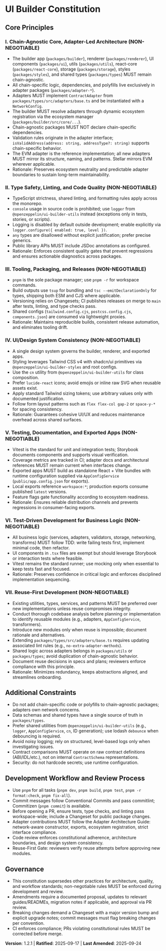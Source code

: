 <!--
Sync Impact Report
Version: 1.2.0 → 1.2.1
Modified Principles: none
Added sections: none
Removed sections: none
Templates:
- ✅ .specify/templates/plan-template.md
- ✅ .specify/templates/spec-template.md
- ✅ .specify/templates/tasks-template.md
- ✅ .specify/templates/agent-file-template.md
Follow-up TODOs: none
-->

# UI Builder Constitution

## Core Principles

### I. Chain-Agnostic Core, Adapter-Led Architecture (NON-NEGOTIABLE)

- The builder app (`packages/builder`), renderer (`packages/renderer`), UI components (`packages/ui`), utils (`packages/utils`), react-core (`packages/react-core`), storage (`packages/storage`), styles (`packages/styles`), and shared types (`packages/types`) MUST remain chain-agnostic.
- All chain-specific logic, dependencies, and polyfills live exclusively in adapter packages (`packages/adapter-*`).
- Adapters MUST implement `ContractAdapter` from `packages/types/src/adapters/base.ts` and be instantiated with a `NetworkConfig`.
- The builder MUST resolve adapters through dynamic ecosystem registration via the ecosystem manager (`packages/builder/src/core/...`).
- Chain-agnostic packages MUST NOT declare chain-specific dependencies.
- Validation rules originate in the adapter interface; `isValidAddress(address: string, addressType?: string)` supports chain-specific behavior.
- The EVM adapter is the reference implementation; all new adapters MUST mirror its structure, naming, and patterns. Stellar mirrors EVM wherever applicable.
- Rationale: Preserves ecosystem neutrality and predictable adapter boundaries to sustain long-term maintainability.

### II. Type Safety, Linting, and Code Quality (NON-NEGOTIABLE)

- TypeScript strictness, shared linting, and formatting rules apply across the monorepo.
- `console` usage in source code is prohibited; use `logger` from `@openzeppelin/ui-builder-utils` instead (exceptions only in tests, stories, or scripts).
- Logging is disabled by default outside development; enable explicitly via `logger.configure({ enabled: true, level })`.
- `any` types are disallowed without explicit justification; prefer precise generics.
- Public library APIs MUST include JSDoc annotations as configured.
- Rationale: Enforces consistent quality gates that prevent regressions and ensures actionable diagnostics across packages.

### III. Tooling, Packaging, and Releases (NON-NEGOTIABLE)

- `pnpm` is the sole package manager; use `pnpm -r` for workspace commands.
- Build outputs use `tsup` for bundling and `tsc --emitDeclarationOnly` for types, shipping both ESM and CJS where applicable.
- Versioning relies on Changesets; CI publishes releases on merge to `main` after tests, linting, and type checks pass.
- Shared configs (`tailwind.config.cjs`, `postcss.config.cjs`, `components.json`) are consumed via lightweight proxies.
- Rationale: Maintains reproducible builds, consistent release automation, and eliminates tooling drift.

### IV. UI/Design System Consistency (NON-NEGOTIABLE)

- A single design system governs the builder, renderer, and exported apps.
- Styling leverages Tailwind CSS v4 with shadcn/ui primitives via `@openzeppelin/ui-builder-styles` and root configs.
- Use the `cn` utility from `@openzeppelin/ui-builder-utils` for class composition.
- Prefer `lucide-react` icons; avoid emojis or inline raw SVG when reusable assets exist.
- Apply standard Tailwind sizing tokens; use arbitrary values only with documented justification.
- Follow form layout patterns such as `flex flex-col gap-2` or `space-y-*` for spacing consistency.
- Rationale: Guarantees cohesive UI/UX and reduces maintenance overhead across shared surfaces.

### V. Testing, Documentation, and Exported Apps (NON-NEGOTIABLE)

- Vitest is the standard for unit and integration tests; Storybook documents components and supports visual verification.
- Coverage metrics are tracked in CI; adapter docs and architectural references MUST remain current when interfaces change.
- Exported apps MUST build as standalone React + Vite bundles with runtime configuration supplied via `AppConfigService` (`public/app.config.json` for exports).
- Local exports reference `workspace:*`; production exports consume published `latest` versions.
- Feature flags gate functionality according to ecosystem readiness.
- Rationale: Ensures reliable distribution channels and prevents regressions in consumer-facing exports.

### VI. Test-Driven Development for Business Logic (NON-NEGOTIABLE)

- All business logic (services, adapters, validators, storage, networking, transforms) MUST follow TDD: write failing tests first, implement minimal code, then refactor.
- UI components in `.tsx` files are exempt but should leverage Storybook or interaction tests where feasible.
- Vitest remains the standard runner; use mocking only when essential to keep tests fast and focused.
- Rationale: Preserves confidence in critical logic and enforces disciplined implementation sequencing.

### VII. Reuse-First Development (NON-NEGOTIABLE)

- Existing utilities, types, services, and patterns MUST be preferred over new implementations unless reuse compromises integrity.
- Conduct thorough codebase analysis before planning or implementation to identify reusable modules (e.g., adapters, `AppConfigService`, transformers).
- Introduce new modules only when reuse is impossible; document rationale and alternatives.
- Extending `packages/types/src/adapters/base.ts` requires updating associated lint rules (e.g., `no-extra-adapter-methods`).
- Shared logic across adapters belongs in `packages/utils` or `packages/types`; avoid duplication of chain-agnostic behavior.
- Document reuse decisions in specs and plans; reviewers enforce compliance with this principle.
- Rationale: Minimizes redundancy, keeps abstractions aligned, and streamlines onboarding.

## Additional Constraints

- Do not add chain-specific code or polyfills to chain-agnostic packages; adapters own network concerns.
- Data schemas and shared types have a single source of truth in `packages/types`.
- Prefer shared utilities from `@openzeppelin/ui-builder-utils` (e.g., `logger`, `AppConfigService`, `cn`, ID generation); use lodash `debounce` when debouncing is required.
- Avoid noisy logging; rely on structured, level-based logs only when investigating issues.
- Contract comparisons MUST operate on raw contract definitions (ABI/IDL/etc.), not on internal `ContractSchema` representations.
- Security: do not hardcode secrets; use runtime configuration.

## Development Workflow and Review Process

- Use `pnpm` for all tasks (`pnpm dev`, `pnpm build`, `pnpm test`, `pnpm -r format:check`, `pnpm fix-all`).
- Commit messages follow Conventional Commits and pass commitlint; Commitizen (`pnpm commit`) is available.
- Before opening a PR, ensure tests, type checks, and linting pass workspace-wide; include a Changeset for public package changes.
- Adapter contributions MUST follow the Adapter Architecture Guide: network-aware constructor, exports, ecosystem registration, strict interface compliance.
- Code review enforces constitutional adherence, architecture boundaries, and design system consistency.
- Reuse-First Gate: reviewers verify reuse attempts before approving new modules.

## Governance

- This constitution supersedes other practices for architecture, quality, and workflow standards; non-negotiable rules MUST be enforced during development and review.
- Amendments require a documented proposal, updates to relevant guides/READMEs, migration notes if applicable, and approval via PR review.
- Breaking changes demand a Changeset with a major version bump and explicit upgrade notes; commit messages must flag breaking changes per convention.
- CI enforces compliance; PRs violating constitutional rules MUST be corrected before merge.

**Version**: 1.2.1 | **Ratified**: 2025-09-17 | **Last Amended**: 2025-09-24
